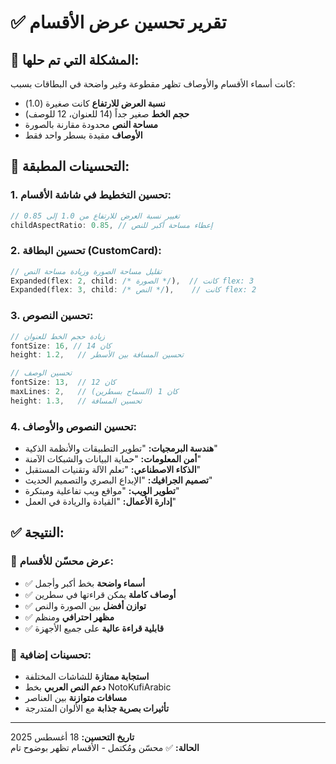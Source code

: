 # ✅ تقرير تحسين عرض الأقسام

## 🚨 **المشكلة التي تم حلها:**
كانت أسماء الأقسام والأوصاف تظهر مقطوعة وغير واضحة في البطاقات بسبب:
- **نسبة العرض للارتفاع** كانت صغيرة (1.0)
- **حجم الخط** صغير جداً (14 للعنوان، 12 للوصف)
- **مساحة النص** محدودة مقارنة بالصورة
- **الأوصاف** مقيدة بسطر واحد فقط

## 🔧 **التحسينات المطبقة:**

### 1. **تحسين التخطيط في شاشة الأقسام:**
```dart
// تغيير نسبة العرض للارتفاع من 1.0 إلى 0.85
childAspectRatio: 0.85, // إعطاء مساحة أكبر للنص
```

### 2. **تحسين البطاقة (CustomCard):**
```dart
// تقليل مساحة الصورة وزيادة مساحة النص
Expanded(flex: 2, child: /* الصورة */),  // كانت flex: 3
Expanded(flex: 3, child: /* النص */),    // كانت flex: 2
```

### 3. **تحسين النصوص:**
```dart
// زيادة حجم الخط للعنوان
fontSize: 16, // كان 14
height: 1.2,   // تحسين المسافة بين الأسطر

// تحسين الوصف
fontSize: 13,  // كان 12
maxLines: 2,   // كان 1 (السماح بسطرين)
height: 1.3,   // تحسين المسافة
```

### 4. **تحسين النصوص والأوصاف:**
- **هندسة البرمجيات:** "تطوير التطبيقات والأنظمة الذكية"
- **أمن المعلومات:** "حماية البيانات والشبكات الآمنة"  
- **الذكاء الاصطناعي:** "تعلم الآلة وتقنيات المستقبل"
- **تصميم الجرافيك:** "الإبداع البصري والتصميم الحديث"
- **تطوير الويب:** "مواقع ويب تفاعلية ومبتكرة"
- **إدارة الأعمال:** "القيادة والريادة في العمل"

## ✅ **النتيجة:**

### 📱 **عرض محسّن للأقسام:**
- ✅ **أسماء واضحة** بخط أكبر وأجمل
- ✅ **أوصاف كاملة** يمكن قراءتها في سطرين
- ✅ **توازن أفضل** بين الصورة والنص
- ✅ **مظهر احترافي** ومنظم
- ✅ **قابلية قراءة عالية** على جميع الأجهزة

### 🎯 **تحسينات إضافية:**
- **استجابة ممتازة** للشاشات المختلفة
- **دعم النص العربي** بخط NotoKufiArabic
- **مسافات متوازنة** بين العناصر
- **تأثيرات بصرية جذابة** مع الألوان المتدرجة

---
**تاريخ التحسين:** 18 أغسطس 2025  
**الحالة:** ✅ محسّن ومُكتمل - الأقسام تظهر بوضوح تام
